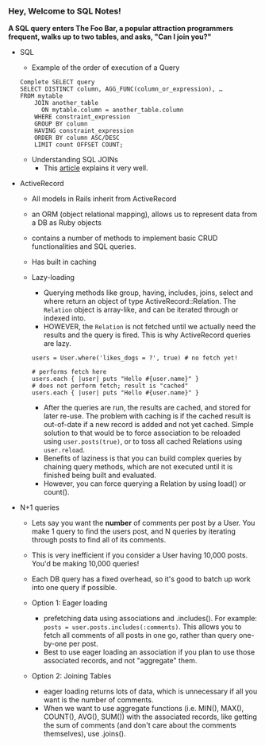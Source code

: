 ### Hey, Welcome to SQL Notes!


**A SQL query enters The Foo Bar, a popular attraction programmers frequent, walks up to two tables, and asks, "Can I join you?"**


- SQL
    - Example of the order of execution of a Query

    ```
    Complete SELECT query
    SELECT DISTINCT column, AGG_FUNC(column_or_expression), …
    FROM mytable
        JOIN another_table
          ON mytable.column = another_table.column
        WHERE constraint_expression
        GROUP BY column
        HAVING constraint_expression
        ORDER BY column ASC/DESC
        LIMIT count OFFSET COUNT;
    ```

    - Understanding SQL JOINs
        - This [article](https://blog.codinghorror.com/a-visual-explanation-of-sql-joins/) explains it very well.


- ActiveRecord
    - All models in Rails inherit from ActiveRecord
    - an ORM (object relational mapping), allows us to represent data from a DB as Ruby objects
    - contains a number of methods to implement basic CRUD functionalities and SQL queries.
    - Has built in caching

    - Lazy-loading
        - Querying methods like group, having, includes, joins, select and where return an object of type ActiveRecord::Relation. The `Relation` object is array-like, and can be iterated through or indexed into.
        - HOWEVER, the `Relation` is not fetched until we actually need the results and the query is fired. This is why ActiveRecord queries are lazy.

        ```
        users = User.where('likes_dogs = ?', true) # no fetch yet!

        # performs fetch here
        users.each { |user| puts "Hello #{user.name}" }
        # does not perform fetch; result is "cached"
        users.each { |user| puts "Hello #{user.name}" }
        ```

        - After the queries are run, the results are cached, and stored for later re-use. The problem with caching is if the cached result is out-of-date if a new record is added and not yet cached. Simple solution to that would be to force association to be reloaded using `user.posts(true)`, or to toss all cached Relations using `user.reload`.
        - Benefits of laziness is that you can build complex queries by chaining query methods, which are not executed until it is finished being built and evaluated.
        - However, you can force querying a Relation by using load() or count().

- N+1 queries
    - Lets say you want the **number** of comments per post by a User. You make 1 query to find the users post, and N queries by iterating through posts to find all of its comments.
    - This is very inefficient if you consider a User having 10,000 posts. You'd be making 10,000 queries!
    - Each DB query has a fixed overhead, so it's good to batch up work into one query if possible.

    - Option 1: Eager loading
        - prefetching data using associations and .includes(). For example: `posts = user.posts.includes(:comments)`. This allows you to fetch all comments of all posts in one go, rather than query one-by-one per post.
        - Best to use eager loading an association if you plan to use those associated records, and not "aggregate" them.
    - Option 2: Joining Tables
        - eager loading returns lots of data, which is unnecessary if all you want is the number of comments.
        - When we want to use aggregate functions (i.e. MIN(), MAX(), COUNT(), AVG(), SUM()) with the associated records, like getting the sum of comments (and don't care about the comments themselves), use .joins().
